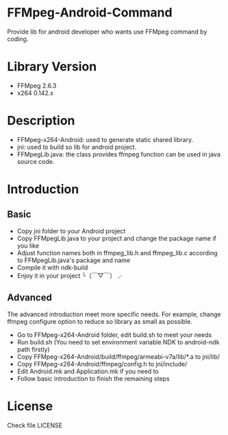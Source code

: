 # FFMpeg-Android-Command
Provide lib for android developer who wants use FFMpeg command by coding.

# Library Version
* FFMpeg 2.6.3
* x264   0.142.x

# Description
* FFMpeg-x264-Android: used to generate static shared library.
* jni: used to build so lib for android project.
* FFMpegLib.java: the class provides ffmpeg function can be used in java source code.

# Introduction
## Basic
* Copy jni folder to your Android project
* Copy FFMpegLib.java to your project and change the package name if you like
* Adjust function names both in ffmpeg_lib.h and ffmpeg_lib.c according to FFMpegLib.java's package and name
* Compile it with ndk-build
* Enjoy it in your project ╰（￣▽￣）╭ 

## Advanced
The advanced introduction meet more specific needs. For example, change ffmpeg configure option to reduce so library as small as possible.
* Go to FFMpeg-x264-Android folder, edit build.sh to meet your needs
* Run build.sh (You need to set environment variable NDK to android-ndk path firstly)
* Copy FFMpeg-x264-Android/build/ffmpeg/armeabi-v7a/lib/*.a to jni/lib/ 
* Copy FFMpeg-x264-Android/ffmpeg/config.h to jni/include/
* Edit Android.mk and Application.mk if you need to
* Follow basic introduction to finish the remaining steps

# License
Check file LICENSE
